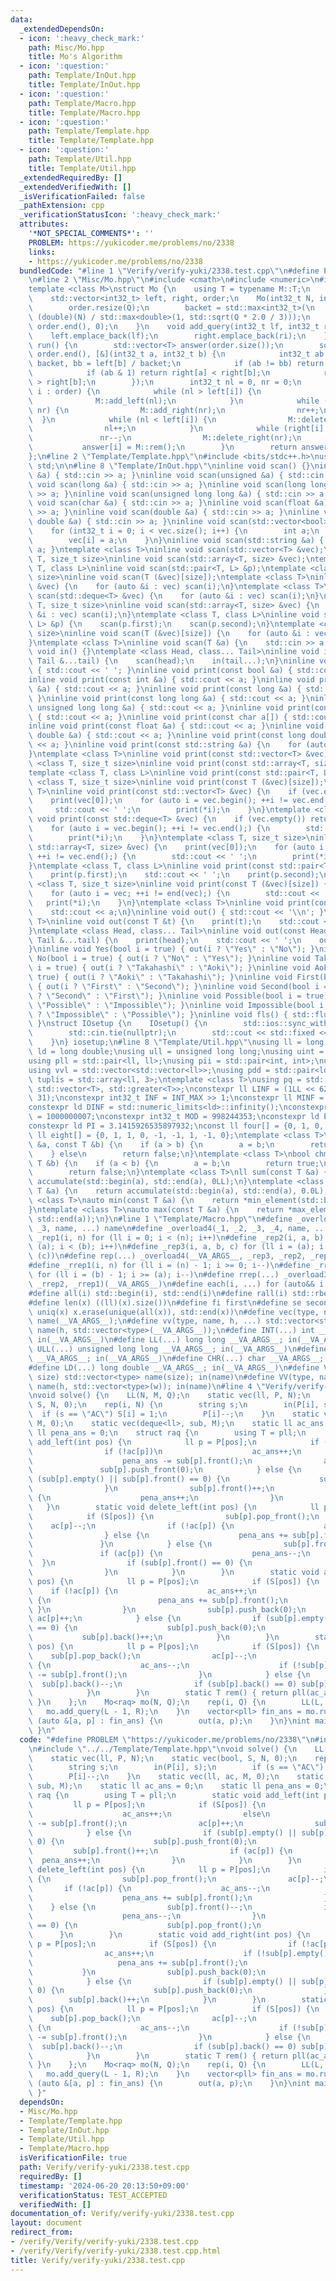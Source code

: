 ```yaml
---
data:
  _extendedDependsOn:
  - icon: ':heavy_check_mark:'
    path: Misc/Mo.hpp
    title: Mo's Algorithm
  - icon: ':question:'
    path: Template/InOut.hpp
    title: Template/InOut.hpp
  - icon: ':question:'
    path: Template/Macro.hpp
    title: Template/Macro.hpp
  - icon: ':question:'
    path: Template/Template.hpp
    title: Template/Template.hpp
  - icon: ':question:'
    path: Template/Util.hpp
    title: Template/Util.hpp
  _extendedRequiredBy: []
  _extendedVerifiedWith: []
  _isVerificationFailed: false
  _pathExtension: cpp
  _verificationStatusIcon: ':heavy_check_mark:'
  attributes:
    '*NOT_SPECIAL_COMMENTS*': ''
    PROBLEM: https://yukicoder.me/problems/no/2338
    links:
    - https://yukicoder.me/problems/no/2338
  bundledCode: "#line 1 \"Verify/verify-yuki/2338.test.cpp\"\n#define PROBLEM \"https://yukicoder.me/problems/no/2338\"\
    \n#line 2 \"Misc/Mo.hpp\"\n#include <cmath>\n#include <numeric>\n#include <vector>\n\
    template <class M>\nstruct Mo {\n    using T = typename M::T;\n    int32_t backet;\n\
    \    std::vector<int32_t> left, right, order;\n    Mo(int32_t N, int32_t Q) {\n\
    \        order.resize(Q);\n        backet = std::max<int32_t>(\n            1,\
    \ (double)(N) / std::max<double>(1, std::sqrt(Q * 2.0 / 3)));\n        std::iota(order.begin(),\
    \ order.end(), 0);\n    }\n    void add_query(int32_t lf, int32_t ri) {\n    \
    \    left.emplace_back(lf);\n        right.emplace_back(ri);\n    }\n    std::vector<T>\
    \ run() {\n        std::vector<T> answer(order.size());\n        sort(order.begin(),\
    \ order.end(), [&](int32_t a, int32_t b) {\n            int32_t ab = left[a] /\
    \ backet, bb = left[b] / backet;\n            if (ab != bb) return ab < bb;\n\
    \            if (ab & 1) return right[a] < right[b];\n            return right[a]\
    \ > right[b];\n        });\n        int32_t nl = 0, nr = 0;\n        for (int32_t\
    \ i : order) {\n            while (nl > left[i]) {\n                nl--;\n  \
    \              M::add_left(nl);\n            }\n            while (right[i] >\
    \ nr) {\n                M::add_right(nr);\n                nr++;\n          \
    \  }\n            while (nl < left[i]) {\n                M::delete_left(nl);\n\
    \                nl++;\n            }\n            while (right[i] < nr) {\n \
    \               nr--;\n                M::delete_right(nr);\n            }\n \
    \           answer[i] = M::rem();\n        }\n        return answer;\n    }\n\
    };\n#line 2 \"Template/Template.hpp\"\n#include <bits/stdc++.h>\nusing namespace\
    \ std;\n\n#line 8 \"Template/InOut.hpp\"\ninline void scan() {}\ninline void scan(int\
    \ &a) { std::cin >> a; }\ninline void scan(unsigned &a) { std::cin >> a; }\ninline\
    \ void scan(long &a) { std::cin >> a; }\ninline void scan(long long &a) { std::cin\
    \ >> a; }\ninline void scan(unsigned long long &a) { std::cin >> a; }\ninline\
    \ void scan(char &a) { std::cin >> a; }\ninline void scan(float &a) { std::cin\
    \ >> a; }\ninline void scan(double &a) { std::cin >> a; }\ninline void scan(long\
    \ double &a) { std::cin >> a; }\ninline void scan(std::vector<bool> &vec) {\n\
    \    for (int32_t i = 0; i < vec.size(); i++) {\n        int a;\n        scan(a);\n\
    \        vec[i] = a;\n    }\n}\ninline void scan(std::string &a) { std::cin >>\
    \ a; }\ntemplate <class T>\ninline void scan(std::vector<T> &vec);\ntemplate <class\
    \ T, size_t size>\ninline void scan(std::array<T, size> &vec);\ntemplate <class\
    \ T, class L>\ninline void scan(std::pair<T, L> &p);\ntemplate <class T, size_t\
    \ size>\ninline void scan(T (&vec)[size]);\ntemplate <class T>\ninline void scan(std::vector<T>\
    \ &vec) {\n    for (auto &i : vec) scan(i);\n}\ntemplate <class T>\ninline void\
    \ scan(std::deque<T> &vec) {\n    for (auto &i : vec) scan(i);\n}\ntemplate <class\
    \ T, size_t size>\ninline void scan(std::array<T, size> &vec) {\n    for (auto\
    \ &i : vec) scan(i);\n}\ntemplate <class T, class L>\ninline void scan(std::pair<T,\
    \ L> &p) {\n    scan(p.first);\n    scan(p.second);\n}\ntemplate <class T, size_t\
    \ size>\ninline void scan(T (&vec)[size]) {\n    for (auto &i : vec) scan(i);\n\
    }\ntemplate <class T>\ninline void scan(T &a) {\n    std::cin >> a;\n}\ninline\
    \ void in() {}\ntemplate <class Head, class... Tail>\ninline void in(Head &head,\
    \ Tail &...tail) {\n    scan(head);\n    in(tail...);\n}\ninline void print()\
    \ { std::cout << ' '; }\ninline void print(const bool &a) { std::cout << a; }\n\
    inline void print(const int &a) { std::cout << a; }\ninline void print(const unsigned\
    \ &a) { std::cout << a; }\ninline void print(const long &a) { std::cout << a;\
    \ }\ninline void print(const long long &a) { std::cout << a; }\ninline void print(const\
    \ unsigned long long &a) { std::cout << a; }\ninline void print(const char &a)\
    \ { std::cout << a; }\ninline void print(const char a[]) { std::cout << a; }\n\
    inline void print(const float &a) { std::cout << a; }\ninline void print(const\
    \ double &a) { std::cout << a; }\ninline void print(const long double &a) { std::cout\
    \ << a; }\ninline void print(const std::string &a) {\n    for (auto &&i : a) print(i);\n\
    }\ntemplate <class T>\ninline void print(const std::vector<T> &vec);\ntemplate\
    \ <class T, size_t size>\ninline void print(const std::array<T, size> &vec);\n\
    template <class T, class L>\ninline void print(const std::pair<T, L> &p);\ntemplate\
    \ <class T, size_t size>\ninline void print(const T (&vec)[size]);\ntemplate <class\
    \ T>\ninline void print(const std::vector<T> &vec) {\n    if (vec.empty()) return;\n\
    \    print(vec[0]);\n    for (auto i = vec.begin(); ++i != vec.end();) {\n   \
    \     std::cout << ' ';\n        print(*i);\n    }\n}\ntemplate <class T>\ninline\
    \ void print(const std::deque<T> &vec) {\n    if (vec.empty()) return;\n    print(vec[0]);\n\
    \    for (auto i = vec.begin(); ++i != vec.end();) {\n        std::cout << ' ';\n\
    \        print(*i);\n    }\n}\ntemplate <class T, size_t size>\ninline void print(const\
    \ std::array<T, size> &vec) {\n    print(vec[0]);\n    for (auto i = vec.begin();\
    \ ++i != vec.end();) {\n        std::cout << ' ';\n        print(*i);\n    }\n\
    }\ntemplate <class T, class L>\ninline void print(const std::pair<T, L> &p) {\n\
    \    print(p.first);\n    std::cout << ' ';\n    print(p.second);\n}\ntemplate\
    \ <class T, size_t size>\ninline void print(const T (&vec)[size]) {\n    print(vec[0]);\n\
    \    for (auto i = vec; ++i != end(vec);) {\n        std::cout << ' ';\n     \
    \   print(*i);\n    }\n}\ntemplate <class T>\ninline void print(const T &a) {\n\
    \    std::cout << a;\n}\ninline void out() { std::cout << '\\n'; }\ntemplate <class\
    \ T>\ninline void out(const T &t) {\n    print(t);\n    std::cout << '\\n';\n\
    }\ntemplate <class Head, class... Tail>\ninline void out(const Head &head, const\
    \ Tail &...tail) {\n    print(head);\n    std::cout << ' ';\n    out(tail...);\n\
    }\ninline void Yes(bool i = true) { out(i ? \"Yes\" : \"No\"); }\ninline void\
    \ No(bool i = true) { out(i ? \"No\" : \"Yes\"); }\ninline void Takahashi(bool\
    \ i = true) { out(i ? \"Takahashi\" : \"Aoki\"); }\ninline void Aoki(bool i =\
    \ true) { out(i ? \"Aoki\" : \"Takahashi\"); }\ninline void First(bool i = true)\
    \ { out(i ? \"First\" : \"Second\"); }\ninline void Second(bool i = true) { out(i\
    \ ? \"Second\" : \"First\"); }\ninline void Possible(bool i = true) { out(i ?\
    \ \"Possible\" : \"Impossible\"); }\ninline void Impossible(bool i = true) { out(i\
    \ ? \"Impossible\" : \"Possible\"); }\ninline void fls() { std::flush(std::cout);\
    \ }\nstruct IOsetup {\n    IOsetup() {\n        std::ios::sync_with_stdio(false);\n\
    \        std::cin.tie(nullptr);\n        std::cout << std::fixed << std::setprecision(16);\n\
    \    }\n} iosetup;\n#line 8 \"Template/Util.hpp\"\nusing ll = long long;\nusing\
    \ ld = long double;\nusing ull = unsigned long long;\nusing uint = unsigned int;\n\
    using pll = std::pair<ll, ll>;\nusing pii = std::pair<int, int>;\nusing vl = std::vector<ll>;\n\
    using vvl = std::vector<std::vector<ll>>;\nusing pdd = std::pair<ld, ld>;\nusing\
    \ tuplis = std::array<ll, 3>;\ntemplate <class T>\nusing pq = std::priority_queue<T,\
    \ std::vector<T>, std::greater<T>>;\nconstexpr ll LINF = (1LL << 62) - (1LL <<\
    \ 31);\nconstexpr int32_t INF = INT_MAX >> 1;\nconstexpr ll MINF = 1LL << 40;\n\
    constexpr ld DINF = std::numeric_limits<ld>::infinity();\nconstexpr int32_t MODD\
    \ = 1000000007;\nconstexpr int32_t MOD = 998244353;\nconstexpr ld EPS = 1e-9;\n\
    constexpr ld PI = 3.1415926535897932;\nconst ll four[] = {0, 1, 0, -1, 0};\nconst\
    \ ll eight[] = {0, 1, 1, 0, -1, -1, 1, -1, 0};\ntemplate <class T>\nbool chmin(T\
    \ &a, const T &b) {\n    if (a > b) {\n        a = b;\n        return true;\n\
    \    } else\n        return false;\n}\ntemplate <class T>\nbool chmax(T &a, const\
    \ T &b) {\n    if (a < b) {\n        a = b;\n        return true;\n    } else\n\
    \        return false;\n}\ntemplate <class T>\nll sum(const T &a) {\n    return\
    \ accumulate(std::begin(a), std::end(a), 0LL);\n}\ntemplate <class T>\nld dsum(const\
    \ T &a) {\n    return accumulate(std::begin(a), std::end(a), 0.0L);\n}\ntemplate\
    \ <class T>\nauto min(const T &a) {\n    return *min_element(std::begin(a), std::end(a));\n\
    }\ntemplate <class T>\nauto max(const T &a) {\n    return *max_element(std::begin(a),\
    \ std::end(a));\n}\n#line 1 \"Template/Macro.hpp\"\n#define _overload3(_1, _2,\
    \ _3, name, ...) name\n#define _overload4(_1, _2, _3, _4, name, ...) name\n#define\
    \ _rep1(i, n) for (ll i = 0; i < (n); i++)\n#define _rep2(i, a, b) for (ll i =\
    \ (a); i < (b); i++)\n#define _rep3(i, a, b, c) for (ll i = (a); i < (b); i +=\
    \ (c))\n#define rep(...) _overload4(__VA_ARGS__, _rep3, _rep2, _rep1)(__VA_ARGS__)\n\
    #define _rrep1(i, n) for (ll i = (n) - 1; i >= 0; i--)\n#define _rrep2(i, a, b)\
    \ for (ll i = (b) - 1; i >= (a); i--)\n#define rrep(...) _overload3(__VA_ARGS__,\
    \ _rrep2, _rrep1)(__VA_ARGS__)\n#define each(i, ...) for (auto&& i : __VA_ARGS__)\n\
    #define all(i) std::begin(i), std::end(i)\n#define rall(i) std::rbegin(i), std::rend(i)\n\
    #define len(x) ((ll)(x).size())\n#define fi first\n#define se second\n#define\
    \ uniq(x) x.erase(unique(all(x)), std::end(x))\n#define vec(type, name, ...) vector<type>\
    \ name(__VA_ARGS__);\n#define vv(type, name, h, ...) std::vector<std::vector<type>>\
    \ name(h, std::vector<type>(__VA_ARGS__));\n#define INT(...) int __VA_ARGS__;\
    \ in(__VA_ARGS__)\n#define LL(...) long long __VA_ARGS__; in(__VA_ARGS__)\n#define\
    \ ULL(...) unsigned long long __VA_ARGS__; in(__VA_ARGS__)\n#define STR(...) std::string\
    \ __VA_ARGS__; in(__VA_ARGS__)\n#define CHR(...) char __VA_ARGS__; in(__VA_ARGS__)\n\
    #define LD(...) long double __VA_ARGS__; in(__VA_ARGS__)\n#define VEC(type, name,\
    \ size) std::vector<type> name(size); in(name)\n#define VV(type, name, h, w) std::vector<std::vector<type>>\
    \ name(h, std::vector<type>(w)); in(name)\n#line 4 \"Verify/verify-yuki/2338.test.cpp\"\
    \nvoid solve() {\n    LL(N, M, Q);\n    static vec(ll, P, N);\n    static vec(bool,\
    \ S, N, 0);\n    rep(i, N) {\n        string s;\n        in(P[i], s);\n      \
    \  if (s == \"AC\") S[i] = 1;\n        P[i]--;\n    }\n    static vec(ll, ac,\
    \ M, 0);\n    static vec(deque<ll>, sub, M);\n    static ll ac_ans = 0;\n    static\
    \ ll pena_ans = 0;\n    struct raq {\n        using T = pll;\n        static void\
    \ add_left(int pos) {\n            ll p = P[pos];\n            if (S[pos]) {\n\
    \                if (!ac[p])\n                    ac_ans++;\n                else\n\
    \                    pena_ans -= sub[p].front();\n                ac[p]++;\n \
    \               sub[p].push_front(0);\n            } else {\n                if\
    \ (sub[p].empty() || sub[p].front() == 0) {\n                    sub[p].push_front(0);\n\
    \                }\n                sub[p].front()++;\n                if (ac[p])\
    \ {\n                    pena_ans++;\n                }\n            }\n     \
    \   }\n        static void delete_left(int pos) {\n            ll p = P[pos];\n\
    \            if (S[pos]) {\n                sub[p].pop_front();\n            \
    \    ac[p]--;\n                if (!ac[p]) {\n                    ac_ans--;\n\
    \                } else {\n                    pena_ans += sub[p].front();\n \
    \               }\n            } else {\n                sub[p].front()--;\n \
    \               if (ac[p]) {\n                    pena_ans--;\n              \
    \  }\n                if (sub[p].front() == 0) {\n                    sub[p].pop_front();\n\
    \                }\n            }\n        }\n        static void add_right(int\
    \ pos) {\n            ll p = P[pos];\n            if (S[pos]) {\n            \
    \    if (!ac[p]) {\n                    ac_ans++;\n                    if (!sub[p].empty())\
    \ {\n                        pena_ans += sub[p].front();\n                   \
    \ }\n                }\n                sub[p].push_back(0);\n               \
    \ ac[p]++;\n            } else {\n                if (sub[p].empty() || sub[p].back()\
    \ == 0) {\n                    sub[p].push_back(0);\n                }\n     \
    \           sub[p].back()++;\n            }\n        }\n        static void delete_right(int\
    \ pos) {\n            ll p = P[pos];\n            if (S[pos]) {\n            \
    \    sub[p].pop_back();\n                ac[p]--;\n                if (!ac[p])\
    \ {\n                    ac_ans--;\n                    if (!sub[p].empty()) pena_ans\
    \ -= sub[p].front();\n                }\n            } else {\n              \
    \  sub[p].back()--;\n                if (sub[p].back() == 0) sub[p].pop_back();\n\
    \            }\n        }\n        static T rem() { return pll(ac_ans, pena_ans);\
    \ }\n    };\n    Mo<raq> mo(N, Q);\n    rep(i, Q) {\n        LL(L, R);\n     \
    \   mo.add_query(L - 1, R);\n    }\n    vector<pll> fin_ans = mo.run();\n    for\
    \ (auto &[a, p] : fin_ans) {\n        out(a, p);\n    }\n}\nint main() { solve();\
    \ }\n"
  code: "#define PROBLEM \"https://yukicoder.me/problems/no/2338\"\n#include \"../../Misc/Mo.hpp\"\
    \n#include \"../../Template/Template.hpp\"\nvoid solve() {\n    LL(N, M, Q);\n\
    \    static vec(ll, P, N);\n    static vec(bool, S, N, 0);\n    rep(i, N) {\n\
    \        string s;\n        in(P[i], s);\n        if (s == \"AC\") S[i] = 1;\n\
    \        P[i]--;\n    }\n    static vec(ll, ac, M, 0);\n    static vec(deque<ll>,\
    \ sub, M);\n    static ll ac_ans = 0;\n    static ll pena_ans = 0;\n    struct\
    \ raq {\n        using T = pll;\n        static void add_left(int pos) {\n   \
    \         ll p = P[pos];\n            if (S[pos]) {\n                if (!ac[p])\n\
    \                    ac_ans++;\n                else\n                    pena_ans\
    \ -= sub[p].front();\n                ac[p]++;\n                sub[p].push_front(0);\n\
    \            } else {\n                if (sub[p].empty() || sub[p].front() ==\
    \ 0) {\n                    sub[p].push_front(0);\n                }\n       \
    \         sub[p].front()++;\n                if (ac[p]) {\n                  \
    \  pena_ans++;\n                }\n            }\n        }\n        static void\
    \ delete_left(int pos) {\n            ll p = P[pos];\n            if (S[pos])\
    \ {\n                sub[p].pop_front();\n                ac[p]--;\n         \
    \       if (!ac[p]) {\n                    ac_ans--;\n                } else {\n\
    \                    pena_ans += sub[p].front();\n                }\n        \
    \    } else {\n                sub[p].front()--;\n                if (ac[p]) {\n\
    \                    pena_ans--;\n                }\n                if (sub[p].front()\
    \ == 0) {\n                    sub[p].pop_front();\n                }\n      \
    \      }\n        }\n        static void add_right(int pos) {\n            ll\
    \ p = P[pos];\n            if (S[pos]) {\n                if (!ac[p]) {\n    \
    \                ac_ans++;\n                    if (!sub[p].empty()) {\n     \
    \                   pena_ans += sub[p].front();\n                    }\n     \
    \           }\n                sub[p].push_back(0);\n                ac[p]++;\n\
    \            } else {\n                if (sub[p].empty() || sub[p].back() ==\
    \ 0) {\n                    sub[p].push_back(0);\n                }\n        \
    \        sub[p].back()++;\n            }\n        }\n        static void delete_right(int\
    \ pos) {\n            ll p = P[pos];\n            if (S[pos]) {\n            \
    \    sub[p].pop_back();\n                ac[p]--;\n                if (!ac[p])\
    \ {\n                    ac_ans--;\n                    if (!sub[p].empty()) pena_ans\
    \ -= sub[p].front();\n                }\n            } else {\n              \
    \  sub[p].back()--;\n                if (sub[p].back() == 0) sub[p].pop_back();\n\
    \            }\n        }\n        static T rem() { return pll(ac_ans, pena_ans);\
    \ }\n    };\n    Mo<raq> mo(N, Q);\n    rep(i, Q) {\n        LL(L, R);\n     \
    \   mo.add_query(L - 1, R);\n    }\n    vector<pll> fin_ans = mo.run();\n    for\
    \ (auto &[a, p] : fin_ans) {\n        out(a, p);\n    }\n}\nint main() { solve();\
    \ }"
  dependsOn:
  - Misc/Mo.hpp
  - Template/Template.hpp
  - Template/InOut.hpp
  - Template/Util.hpp
  - Template/Macro.hpp
  isVerificationFile: true
  path: Verify/verify-yuki/2338.test.cpp
  requiredBy: []
  timestamp: '2024-06-20 20:13:50+09:00'
  verificationStatus: TEST_ACCEPTED
  verifiedWith: []
documentation_of: Verify/verify-yuki/2338.test.cpp
layout: document
redirect_from:
- /verify/Verify/verify-yuki/2338.test.cpp
- /verify/Verify/verify-yuki/2338.test.cpp.html
title: Verify/verify-yuki/2338.test.cpp
---
```


